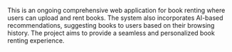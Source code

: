 This is an ongoing comprehensive web application for book renting where users can upload and rent books. The system also incorporates AI-based recommendations, suggesting books to users based on their browsing history. The project aims to provide a seamless and personalized book renting experience.
